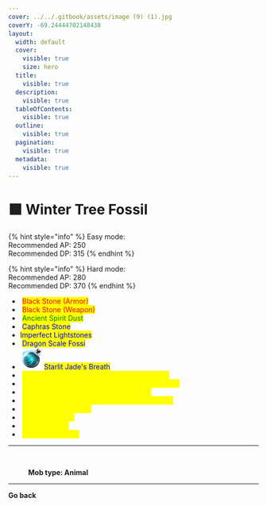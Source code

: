 ```yaml
---
cover: ../../.gitbook/assets/image (9) (1).jpg
coverY: -69.24444702148438
layout:
  width: default
  cover:
    visible: true
    size: hero
  title:
    visible: true
  description:
    visible: true
  tableOfContents:
    visible: true
  outline:
    visible: true
  pagination:
    visible: true
  metadata:
    visible: true
---
```


# 🟩 Winter Tree Fossil

{% hint style="info" %}
Easy mode:\
Recommended AP: 250\
Recommended DP: 315
{% endhint %}

{% hint style="info" %}
Hard mode:\
Recommended AP: 280\
Recommended DP: 370
{% endhint %}

* <img src="https://592728697-files.gitbook.io/~/files/v0/b/gitbook-x-prod.appspot.com/o/spaces%2FkA2Ou9rHBG7pND0Xi3Co%2Fuploads%2FbnmHB1PTsyAeQTKmft2N%2Fimage.png?alt=media&#x26;token=ccd4a2b0-6286-43fa-ad7f-6bdb037fe98c" alt="" data-size="line"> <mark style="color:red;">Black Stone (Armor)</mark>
* <img src="https://592728697-files.gitbook.io/~/files/v0/b/gitbook-x-prod.appspot.com/o/spaces%2FkA2Ou9rHBG7pND0Xi3Co%2Fuploads%2FWRTZul3aOGYZTsrrUIyI%2Fimage.png?alt=media&#x26;token=98cf9925-93c6-4928-b0ae-8ee18b13bdbd" alt="" data-size="line"> <mark style="color:red;">Black Stone (Weapon)</mark>
* <img src="https://592728697-files.gitbook.io/~/files/v0/b/gitbook-x-prod.appspot.com/o/spaces%2FkA2Ou9rHBG7pND0Xi3Co%2Fuploads%2Fstho5g5DSNKxRxYQthG4%2Fimage.png?alt=media&#x26;token=bbc1c36b-9129-4707-8817-24bcff7aa3e0" alt="" data-size="line"> <mark style="color:green;">Ancient Spirit Dust</mark>
* <img src="https://592728697-files.gitbook.io/~/files/v0/b/gitbook-x-prod.appspot.com/o/spaces%2FkA2Ou9rHBG7pND0Xi3Co%2Fuploads%2FX8zbODSQYAOKwpNYY2Vv%2Fimage.png?alt=media&#x26;token=7b5aa6ea-2038-4d4c-a147-8d5a59719753" alt="" data-size="line"> <mark style="color:blue;">Caphras Stone</mark>
* <img src="https://592728697-files.gitbook.io/~/files/v0/b/gitbook-x-prod.appspot.com/o/spaces%2FkA2Ou9rHBG7pND0Xi3Co%2Fuploads%2FB0oM0bZJVpi6LYQ52LB3%2Fimage.png?alt=media&#x26;token=14e64531-514e-4a6d-8d27-5f6857341599" alt="" data-size="line"><mark style="color:blue;">Imperfect Lightstones</mark>
* <img src="https://592728697-files.gitbook.io/~/files/v0/b/gitbook-x-prod.appspot.com/o/spaces%2FkA2Ou9rHBG7pND0Xi3Co%2Fuploads%2FC7JGw3sW1DP1ZfSL2JkB%2Fimage.png?alt=media&#x26;token=4909189a-1af3-44e9-ad34-2309552c31a7" alt="" data-size="line"> <mark style="color:blue;">Dragon Scale Fossi</mark>
* ![](<../../.gitbook/assets/image (114).png>) <mark style="color:blue;">Starlit Jade's Breath</mark>
* <img src="https://592728697-files.gitbook.io/~/files/v0/b/gitbook-x-prod.appspot.com/o/spaces%2FkA2Ou9rHBG7pND0Xi3Co%2Fuploads%2FUK22HTiXefKGOKSRULbu%2Fimage.png?alt=media&#x26;token=e59e2480-033a-46cc-82b7-161d53fa70a8" alt="" data-size="line"> <mark style="color:yellow;">Ancient Magic Crystal of Nature - Sturdiness</mark>
* <img src="https://592728697-files.gitbook.io/~/files/v0/b/gitbook-x-prod.appspot.com/o/spaces%2FkA2Ou9rHBG7pND0Xi3Co%2Fuploads%2FUK22HTiXefKGOKSRULbu%2Fimage.png?alt=media&#x26;token=e59e2480-033a-46cc-82b7-161d53fa70a8" alt="" data-size="line"> <mark style="color:yellow;">Ancient Magic Crystal of Nature - Fighting Spirit</mark>
* <img src="https://592728697-files.gitbook.io/~/files/v0/b/gitbook-x-prod.appspot.com/o/spaces%2FkA2Ou9rHBG7pND0Xi3Co%2Fuploads%2FUK22HTiXefKGOKSRULbu%2Fimage.png?alt=media&#x26;token=e59e2480-033a-46cc-82b7-161d53fa70a8" alt="" data-size="line"> <mark style="color:yellow;">Ancient Magic Crystal of Nature - Giant</mark>
* <img src="https://592728697-files.gitbook.io/~/files/v0/b/gitbook-x-prod.appspot.com/o/spaces%2FkA2Ou9rHBG7pND0Xi3Co%2Fuploads%2FUK22HTiXefKGOKSRULbu%2Fimage.png?alt=media&#x26;token=e59e2480-033a-46cc-82b7-161d53fa70a8" alt="" data-size="line"> <mark style="color:yellow;">Ancient Magic Crystal of Nature - Adamantine</mark>
* <img src="https://592728697-files.gitbook.io/~/files/v0/b/gitbook-x-prod.appspot.com/o/spaces%2FkA2Ou9rHBG7pND0Xi3Co%2Fuploads%2FH5SN9Wyj5QLbF0pE6rt0%2Fimage.png?alt=media&#x26;token=d3bab4b4-713e-44d6-835e-f208863fe9b6" alt="" data-size="line"> <mark style="color:yellow;">Iridescent Lightstone</mark>
* <img src="https://592728697-files.gitbook.io/~/files/v0/b/gitbook-x-prod.appspot.com/o/spaces%2FkA2Ou9rHBG7pND0Xi3Co%2Fuploads%2FbazJUa1KeJNyKfEv2F0T%2Fimage.png?alt=media&#x26;token=56650b7f-05b6-419f-af6c-b68c7c3a049a" alt="" data-size="line"> <mark style="color:yellow;">Embers of Frost</mark>
* <img src="https://592728697-files.gitbook.io/~/files/v0/b/gitbook-x-prod.appspot.com/o/spaces%2FkA2Ou9rHBG7pND0Xi3Co%2Fuploads%2FxrvqkiVUz5G8C7HRQZII%2Fimage.png?alt=media&#x26;token=830f08b4-19f3-4db4-a8b7-04b92bf87644" alt="" data-size="line"> <mark style="color:yellow;">Flame of Frost</mark>
* <img src="https://592728697-files.gitbook.io/~/files/v0/b/gitbook-x-prod.appspot.com/o/spaces%2FkA2Ou9rHBG7pND0Xi3Co%2Fuploads%2FMtJouk8PV7kYbRfAyvY1%2Fimage.png?alt=media&#x26;token=69785735-27f7-4267-809d-4299b39f3b8f" alt="" data-size="line"> <mark style="color:yellow;">Deboreka Earring</mark>

***

<figure><img src="https://592728697-files.gitbook.io/~/files/v0/b/gitbook-x-prod.appspot.com/o/spaces%2FkA2Ou9rHBG7pND0Xi3Co%2Fuploads%2FYXikh2fj1cAYJSFzHFzJ%2Fanimal.png?alt=media&#x26;token=6791a72b-1af6-4e7a-8150-c6e0fe31a00a" alt=""><figcaption><p><strong>Mob type: Animal</strong></p></figcaption></figure>

***

**Go back**
